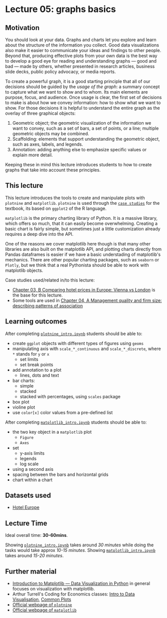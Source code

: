 # Lecture 05: graphs basics

## Motivation

You should look at your data. Graphs and charts let you explore and learn about the structure of the information you collect. Good data visualizations also make it easier to communicate your ideas and findings to other people. Beyond that, producing effective plots from your own data is the best way to develop a good eye for reading and understanding graphs — good and bad — made by others, whether presented in research articles, business slide decks, public policy advocacy, or media reports.

To create a powerful graph, it is a good starting principle that all of our decisions should be guided by the *usage of the graph*: a summary concept to capture what we want to show and to whom. Its main elements are purpose, focus, and audience. Once usage is clear, the first set of decisions to make is about how we convey information: how to show what we want to show. For those decisions it is helpful to understand the entire graph as the
overlay of three graphical objects:

  1. Geometric object; the geometric visualization of the information we want to convey, such as a
  set of bars, a set of points, or a line; multiple geometric objects may be combined.
  2. Scaffolding: elements that support understanding the geometric object, such as axes, labels, and
  legends.
  3. Annotation: adding anything else to emphasize specific values or explain more detail.

Keeping these in mind this lecture introduces students to how to create graphs that take into account these principles.

## This lecture

This lecture introduces the tools to create and manipulate plots with `plotnine` and `matplotlib`. `plotnine` is used through the [`case studies`](https://github.com/gabors-data-analysis/da_case_studies) for the textbook, its based on `ggplot2` of the R language.

`matplotlib` is the primary charting library of Python. It is a massive library, which offers so much, that it can easily become overwhelming. Creating a basic chart is fairly simple, but sometimes just a little customization already requires a deep dive into the API. 

One of the reasons we cover matplotlib here though is that many other libraries are also built on the matplotlib API, and  plotting charts directly from Pandas dataframes is easier if we have a basic understading of matplotlib's mechanics. There are other popular charting packages, such as `seaborn` or `Plotly`, but we think that a real Pythonista should be able to work with matplotlib objects.

Case studies used/related in/to this lecture:

  - [Chapter 03, B Comparing hotel prices in Europe: Vienna vs London](https://gabors-data-analysis.com/casestudies/#ch03b-comparing-hotel-prices-in-europe-vienna-vs-london) is the base for this lecture.
  - Some tools are used in [Chapter 04, A Management quality and firm size: describing patterns of association](https://gabors-data-analysis.com/casestudies/#ch04a-management-quality-and-firm-size-describing-patterns-of-association)


## Learning outcomes
After completing [`plotnine_intro.ipynb`](https://github.com/gabors-data-analysis/da-coding-python/blob/main/lecture05-graphs-basics/plotnine_intro.ipynb) students should be able to:

  - create `ggplot` objects with different types of figures using `geoms` 
  - manipulating axis with `scale_*_continuous` and `scale_*_discrete`, where `*` stands for `y` or `x`
    - set limits
    - set break points
  - add annotation to a plot
    - lines, dots and text
  - bar charts:
    - simple
    - stacked
    - stacked with percentages, using `scales` package
  - box plot
  - violine plot
  - use `color[x]` color values from a pre-defined list

After completing [`matplotlib_intro.ipynb`](https://github.com/gabors-data-analysis/da-coding-python/blob/main/lecture05-graphs-basics/matplotlib_intro.ipynb) students should be able to:

- the two key object in a `matplotlib` plot
  - `Figure` 
  - `Axes`
- set
  - y-axis limits
  - legends
  - log scale
- using a second axis
- spacing between the bars and horizontal grids
- chart within a chart

## Datasets used
* [Hotel Europe](https://gabors-data-analysis.com/datasets/#hotels-europe)

## Lecture Time

Ideal overall time: **30-60mins**.

Showing [`plotnine_intro.ipynb`](https://github.com/gabors-data-analysis/da-coding-python/blob/main/lecture05-graphs-basics/plotnine_intro.ipynb) takes around *30 minutes* while doing the tasks would take approx *10-15 minutes*. Showing [`matplotlib_intro.ipynb`](https://github.com/gabors-data-analysis/da-coding-python/blob/main/lecture05-graphs-basics/matplotlib_intro.ipynb) takes around *15-20 minutes*.

## Further material

  - [Introduction to Matplotlib — Data Visualization in Python](https://heartbeat.comet.ml/introduction-to-matplotlib-data-visualization-in-python-d9143287ae39) in general focuses on visualization with matplotlib.
  - Arthur Turrell's Coding for Economics classes: [Intro to Data Visualisation](https://aeturrell.github.io/coding-for-economists/vis-intro.html), [Common Plots](https://aeturrell.github.io/coding-for-economists/vis-common-plots.html)
  - [Official webpage of `plotnine`](https://plotnine.readthedocs.io/en/stable/)
  - [Official webpage of `matplotlib`](https://matplotlib.org/)
